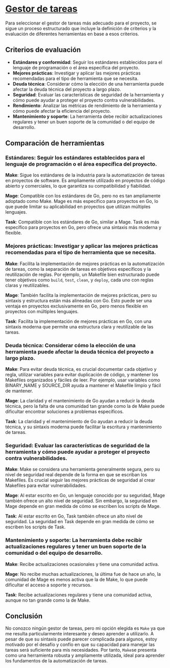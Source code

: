 # [Gestor de tareas](https://github.com/FabriConde/CLIMB-VR/issues/12)

Para seleccionar el gestor de tareas más adecuado para el proyecto, se sigue un proceso estructurado que incluye la definición de criterios y la evaluación de diferentes herramientas en base a esos criterios.

## Criterios de evaluación 

- **Estándares y conformidad**: Seguir los estándares establecidos para el lenguaje de programación o el área específica del proyecto.
- **Mejores prácticas**: Investigar y aplicar las mejores prácticas recomendadas para el tipo de herramienta que se necesita.
- **Deuda técnica**: Considerar cómo la elección de una herramienta puede afectar la deuda técnica del proyecto a largo plazo.
- **Seguridad**: Evaluar las características de seguridad de la herramienta y cómo puede ayudar a proteger el proyecto contra vulnerabilidades.
- **Rendimiento**: Analizar las métricas de rendimiento de la herramienta y cómo puede afectar la eficiencia del proyecto.
- **Mantenimiento y soporte**: La herramienta debe recibir actualizaciones regulares y tener un buen soporte de la comunidad o del equipo de desarrollo.

## Comparación de herramientas

### Estándares: Seguir los estándares establecidos para el lenguaje de programación o el área específica del proyecto.

**Make**: Sigue los estándares de la industria para la automatización de tareas en proyectos de software. Es ampliamente utilizado en proyectos de código abierto y comerciales, lo que garantiza su compatibilidad y fiabilidad.

**Mage**: Compatible con los estándares de Go, pero no es tan ampliamente adoptado como Make. Mage es más específico para proyectos en Go, lo que puede limitar su aplicabilidad en proyectos que utilizan múltiples lenguajes.

**Task**: Compatible con los estándares de Go, similar a Mage. Task es más específico para proyectos en Go, pero ofrece una sintaxis más moderna y flexible.

### Mejores prácticas: Investigar y aplicar las mejores prácticas recomendadas para el tipo de herramienta que se necesita.

**Make**: Facilita la implementación de mejores prácticas en la automatización de tareas, como la separación de tareas en objetivos específicos y la reutilización de reglas. Por ejemplo, un Makefile bien estructurado puede tener objetivos como `build`, `test`, `clean`, y `deploy`, cada uno con reglas claras y reutilizables.

**Mage**: También facilita la implementación de mejores prácticas, pero su sintaxis y estructura están más alineadas con Go. Esto puede ser una ventaja en proyectos exclusivamente en Go, pero menos flexible en proyectos con múltiples lenguajes.

**Task**: Facilita la implementación de mejores prácticas en Go, con una sintaxis moderna que permite una estructura clara y reutilizable de las tareas.

### Deuda técnica: Considerar cómo la elección de una herramienta puede afectar la deuda técnica del proyecto a largo plazo.

**Make**: Para evitar deuda técnica, es crucial documentar cada objetivo y regla, utilizar variables para evitar duplicación de código, y mantener los Makefiles organizados y fáciles de leer. Por ejemplo, usar variables como BINARY_NAME y SOURCE_DIR ayuda a mantener el Makefile limpio y fácil de mantener.

**Mage**: La claridad y el mantenimiento de Go ayudan a reducir la deuda técnica, pero la falta de una comunidad tan grande como la de Make puede dificultar encontrar soluciones a problemas específicos.

**Task**: La claridad y el mantenimiento de Go ayudan a reducir la deuda técnica, y su sintaxis moderna puede facilitar la escritura y mantenimiento de tareas.

### Seguridad: Evaluar las características de seguridad de la herramienta y cómo puede ayudar a proteger el proyecto contra vulnerabilidades.

**Make**: Make se considera una herramienta generalmente segura, pero su nivel de seguridad real depende de la forma en que se escriban los Makefiles. Es crucial seguir las mejores prácticas de seguridad al crear Makefiles para evitar vulnerabilidades.

**Mage**: Al estar escrito en Go, un lenguaje conocido por su seguridad, Mage también ofrece un alto nivel de seguridad. Sin embargo, la seguridad en Mage depende en gran medida de cómo se escriben los scripts de Mage.

**Task**: Al estar escrito en Go, Task también ofrece un alto nivel de seguridad. La seguridad en Task depende en gran medida de cómo se escriben los scripts de Task.

### Mantenimiento y soporte: La herramienta debe recibir actualizaciones regulares y tener un buen soporte de la comunidad o del equipo de desarrollo.

**Make**: Recibe actualizaciones ocasionales y tiene una comunidad activa.

**Mage**: No recibe muchas actualizaciones, la última fue de hace un año, la comunidad de Mage es menos activa que la de Make, lo que puede dificultar el acceso a soporte y recursos.

**Task**: Recibe actualizaciones regulares y tiene una comunidad activa, aunque no tan grande como la de Make.

## Conclusión

No conozco ningún gestor de tareas, pero mi opción elegida es `Make` ya que me resulta particularmente interesante y deseo aprender a utilizarlo. A pesar de que su sintaxis puede parecer complicada para algunos, estoy motivado por el desafío y confío en que su capacidad para manejar las tareas será suficiente para mis necesidades. Por tanto, `Make`se presenta como una herramienta robusta y ampliamente utilizada, ideal para aprender los fundamentos de la automatización de tareas.
